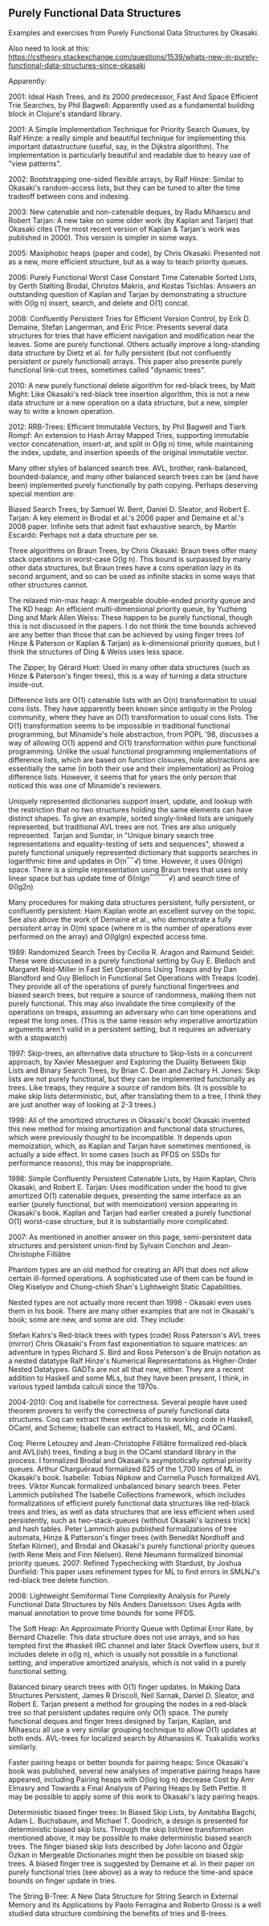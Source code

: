 Purely Functional Data Structures
---------------------------------

Examples and exercises from Purely Functional Data Structures by Okasaki.

Also need to look at this: https://cstheory.stackexchange.com/questions/1539/whats-new-in-purely-functional-data-structures-since-okasaki

Apparently:

2001: Ideal Hash Trees, and its 2000 predecessor, Fast And Space Efficient Trie Searches, by Phil Bagwell: Apparently used as a fundamental building block in Clojure's standard library.

2001: A Simple Implementation Technique for Priority Search Queues, by Ralf Hinze: a really simple and beautiful technique for implementing this important datastructure (useful, say, in the Dijkstra algorithm). The implementation is particularly beautiful and readable due to heavy use of "view patterns".

2002: Bootstrapping one-sided flexible arrays, by Ralf Hinze: Similar to Okasaki's random-access lists, but they can be tuned to alter the time tradeoff between cons and indexing.

2003: New catenable and non-catenable deques, by Radu Mihaescu and Robert Tarjan: A new take on some older work (by Kaplan and Tarjan) that Okasaki cites (The most recent version of Kaplan & Tarjan's work was published in 2000). This version is simpler in some ways.

2005: Maxiphobic heaps (paper and code), by Chris Okasaki: Presented not as a new, more efficient structure, but as a way to teach priority queues.

2006: Purely Functional Worst Case Constant Time Catenable Sorted Lists, by Gerth Stølting Brodal, Christos Makris, and Kostas Tsichlas: Answers an outstanding question of Kaplan and Tarjan by demonstrating a structure with O(lg n) insert, search, and delete and O(1) concat.

2008: Confluently Persistent Tries for Efficient Version Control, by Erik D. Demaine, Stefan Langerman, and Eric Price: Presents several data structures for tries that have efficient navigation and modification near the leaves. Some are purely functional. Others actually improve a long-standing data structure by Dietz et al. for fully persistent (but not confluently persistent or purely functional) arrays. This paper also presente purely functional link-cut trees, sometimes called "dynamic trees".

2010: A new purely functional delete algorithm for red-black trees, by Matt Might: Like Okasaki's red-black tree insertion algorithm, this is not a new data structure or a new operation on a data structure, but a new, simpler way to write a known operation.

2012: RRB-Trees: Efficient Immutable Vectors, by Phil Bagwell and Tiark Rompf: An extension to Hash Array Mapped Tries, supporting immutable vector concatenation, insert-at, and split in O(lg n) time, while maintaining the index, update, and insertion speeds of the original immutable vector.

Many other styles of balanced search tree. AVL, brother, rank-balanced, bounded-balance, and many other balanced search trees can be (and have been) implemented purely functionally by path copying. Perhaps deserving special mention are:

Biased Search Trees, by Samuel W. Bent, Daniel D. Sleator, and Robert E. Tarjan: A key element in Brodal et al.'s 2006 paper and Demaine et al.'s 2008 paper.
Infinite sets that admit fast exhaustive search, by Martín Escardó: Perhaps not a data structure per se.

Three algorithms on Braun Trees, by Chris Okasaki: Braun trees offer many stack operations in worst-case O(lg n). This bound is surpassed by many other data structures, but Braun trees have a cons operation lazy in its second argument, and so can be used as infinite stacks in some ways that other structures cannot.

The relaxed min-max heap: A mergeable double-ended priority queue and The KD heap: An efficient multi-dimensional priority queue, by Yuzheng Ding and Mark Allen Weiss: These happen to be purely functional, though this is not discussed in the papers. I do not think the time bounds achieved are any better than those that can be achieved by using finger trees (of Hinze & Paterson or Kaplan & Tarjan) as k-dimensional priority queues, but I think the structures of Ding & Weiss uses less space.

The Zipper, by Gérard Huet: Used in many other data structures (such as Hinze & Paterson's finger trees), this is a way of turning a data structure inside-out.

Difference lists are O(1) catenable lists with an O(n) transformation to usual cons lists. They have apparently been known since antiquity in the Prolog community, where they have an O(1) transformation to usual cons lists. The O(1) transformation seems to be impossible in traditional functional programming, but Minamide's hole abstraction, from POPL '98, discusses a way of allowing O(1) append and O(1) transformation within pure functional programming. Unlike the usual functional programming implementations of difference lists, which are based on function closures, hole abstractions are essentially the same (in both their use and their implementation) as Prolog difference lists. However, it seems that for years the only person that noticed this was one of Minamide's reviewers.

Uniquely represented dictionaries support insert, update, and lookup with the restriction that no two structures holding the same elements can have distinct shapes. To give an example, sorted singly-linked lists are uniquely represented, but traditional AVL trees are not. Tries are also uniquely represented. Tarjan and Sundar, in "Unique binary search tree representations and equality-testing of sets and sequences", showed a purely functional uniquely represented dictionary that supports searches in logarithmic time and updates in O(n‾‾√) time. However, it uses Θ(nlgn) space. There is a simple representation using Braun trees that uses only linear space but has update time of Θ(nlgn‾‾‾‾‾√) and search time of Θ(lg2n)

Many procedures for making data structures persistent, fully persistent, or confluently persistent: Haim Kaplan wrote an excellent survey on the topic. See also above the work of Demaine et al., who demonstrate a fully persistent array in O(m) space (where m is the number of operations ever performed on the array) and O(lglgn) expected access time.

1989: Randomized Search Trees by Cecilia R. Aragon and Raimund Seidel: These were discussed in a purely functional setting by Guy E. Blelloch and Margaret Reid-Miller in Fast Set Operations Using Treaps and by Dan Blandford and Guy Blelloch in Functional Set Operations with Treaps (code). They provide all of the operations of purely functional fingertrees and biased search trees, but require a source of randomness, making them not purely functional. This may also invalidate the time complexity of the operations on treaps, assuming an adversary who can time operations and repeat the long ones. (This is the same reason why imperative amortization arguments aren't valid in a persistent setting, but it requires an adversary with a stopwatch)

1997: Skip-trees, an alternative data structure to Skip-lists in a concurrent approach, by Xavier Messeguer and Exploring the Duality Between Skip Lists and Binary Search Trees, by Brian C. Dean and Zachary H. Jones: Skip lists are not purely functional, but they can be implemented functionally as trees. Like treaps, they require a source of random bits. (It is possible to make skip lists deterministic, but, after translating them to a tree, I think they are just another way of looking at 2-3 trees.)

1998: All of the amortized structures in Okasaki's book! Okasaki invented this new method for mixing amortization and functional data structures, which were previously thought to be incompatible. It depends upon memoization, which, as Kaplan and Tarjan have sometimes mentioned, is actually a side effect. In some cases (such as PFDS on SSDs for performance reasons), this may be inappropriate.

1998: Simple Confluently Persistent Catenable Lists, by Haim Kaplan, Chris Okasaki, and Robert E. Tarjan: Uses modification under the hood to give amortized O(1) catenable deques, presenting the same interface as an earlier (purely functional, but with memoization) version appearing in Okasaki's book. Kaplan and Tarjan had earlier created a purely functional O(1) worst-case structure, but it is substantially more complicated.

2007: As mentioned in another answer on this page, semi-persistent data structures and persistent union-find by Sylvain Conchon and Jean-Christophe Filliâtre

Phantom types are an old method for creating an API that does not allow certain ill-formed operations. A sophisticated use of them can be found in Oleg Kiselyov and Chung-chieh Shan's Lightweight Static Capabilities.

Nested types are not actually more recent than 1998 - Okasaki even uses them in his book. There are many other examples that are not in Okasaki's book; some are new, and some are old. They include:

Stefan Kahrs's Red-black trees with types (code)
Ross Paterson's AVL trees (mirror)
Chris Okasaki's From fast exponentiation to square matrices: an adventure in types
Richard S. Bird and Ross Peterson's de Bruijn notation as a nested datatype
Ralf Hinze's Numerical Representations as Higher-Order Nested Datatypes.
GADTs are not all that new, either. They are a recent addition to Haskell and some MLs, but they have been present, I think, in various typed lambda calculi since the 1970s.

2004-2010: Coq and Isabelle for correctness. Several people have used theorem provers to verify the correctness of purely functional data structures. Coq can extract these verifications to working code in Haskell, OCaml, and Scheme; Isabelle can extract to Haskell, ML, and OCaml.

Coq:
Pierre Letouzey and Jean-Christophe Filliâtre formalized red-black and AVL(ish) trees, finding a bug in the OCaml standard library in the process.
I formalized Brodal and Okasaki's asymptotically optimal priority queues.
Arthur Charguéraud formalized 825 of the 1,700 lines of ML in Okasaki's book.
Isabelle:
Tobias Nipkow and Cornelia Pusch formalized AVL trees.
Viktor Kuncak formalized unbalanced binary search trees.
Peter Lammich published The Isabelle Collections framework, which includes formalizations of efficient purely functional data structures like red-black trees and tries, as well as data structures that are less efficient when used persistently, such as two-stack-queues (without Okasaki's laziness trick) and hash tables.
Peter Lammich also published formalizations of tree automata, Hinze & Patterson's finger trees (with Benedikt Nordhoff and Stefan Körner), and Brodal and Okasaki's purely functional priority queues (with Rene Meis and Finn Nielsen).
René Neumann formalized binomial priority queues.
2007: Refined Typechecking with Stardust, by Joshua Dunfield: This paper uses refinement types for ML to find errors in SMLNJ's red-black tree delete function.

2008: Lightweight Semiformal Time Complexity Analysis for Purely Functional Data Structures by Nils Anders Danielsson: Uses Agda with manual annotation to prove time bounds for some PFDS.

The Soft Heap: An Approximate Priority Queue with Optimal Error Rate, by Bernard Chazelle: This data structure does not use arrays, and so has tempted first the #haskell IRC channel and later Stack Overflow users, but it includes delete in o(lg n), which is usually not possible in a functional setting, and imperative amortized analysis, which is not valid in a purely functional setting.

Balanced binary search trees with O(1) finger updates. In Making Data Structures Persistent, James R Driscoll, Neil Sarnak, Daniel D. Sleator, and Robert E. Tarjan present a method for grouping the nodes in a red-black tree so that persistent updates require only O(1) space. The purely functional deques and finger trees designed by Tarjan, Kaplan, and Mihaescu all use a very similar grouping technique to allow O(1) updates at both ends. AVL-trees for localized search by Athanasios K. Tsakalidis works similarly.

Faster pairing heaps or better bounds for pairing heaps: Since Okasaki's book was published, several new analyses of imperative pairing heaps have appeared, including Pairing heaps with O(log log n) decrease Cost by Amr Elmasry and Towards a Final Analysis of Pairing Heaps by Seth Pettie. It may be possible to apply some of this work to Okasaki's lazy pairing heaps.

Deterministic biased finger trees: In Biased Skip Lists, by Amitabha Bagchi, Adam L. Buchsbaum, and Michael T. Goodrich, a design is presented for deterministic biased skip lists. Through the skip list/tree transformation mentioned above, it may be possible to make deterministic biased search trees. The finger biased skip lists described by John Iacono and Özgür Özkan in Mergeable Dictionaries might then be possible on biased skip trees. A biased finger tree is suggested by Demaine et al. in their paper on purely functional tries (see above) as a way to reduce the time-and space bounds on finger update in tries.

The String B-Tree: A New Data Structure for String Search in External Memory and its Applications by Paolo Ferragina and Roberto Grossi is a well studied data structure combining the benefits of tries and B-trees.

